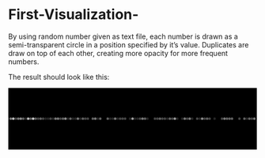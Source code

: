 # First-Visualization-


By using random number given as text file, each number is drawn as a semi-transparent circle in a position specified by it’s value. Duplicates are draw on top of each other, creating more opacity for more frequent numbers.

The result should look like this:

![Alt text](part1A.png?raw=true "Title")

